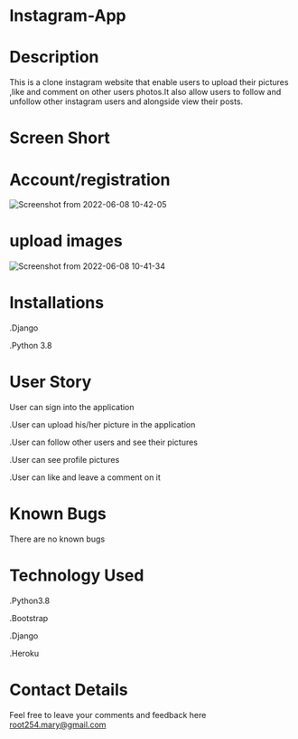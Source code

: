 # Instagram-App 
# Description 
This is a clone instagram website that enable users to upload their  pictures ,like and comment on other users photos.It also allow users to follow and unfollow other instagram users and alongside view their posts.

# Screen Short
# Account/registration

![Screenshot from 2022-06-08 10-42-05](https://user-images.githubusercontent.com/100118426/172560995-02af6135-735d-4492-9922-f1d6efeb0a20.png)

# upload images

![Screenshot from 2022-06-08 10-41-34](https://user-images.githubusercontent.com/100118426/172560726-07821533-9699-4edc-aa79-6edc912db97b.png)

# Installations
.Django

.Python 3.8

# User Story
User can sign into the application

.User can upload his/her picture in the application

.User can follow other users and see their pictures

.User can see profile pictures

.User can like and leave a comment on it

# Known Bugs
There are no known bugs
# Technology Used
.Python3.8

.Bootstrap

.Django

.Heroku
# Contact Details
Feel free to leave your comments and feedback here root254.mary@gmail.com

